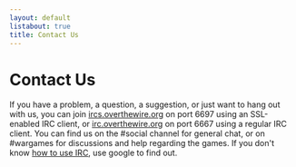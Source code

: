 ```yaml
---
layout: default
listabout: true
title: Contact Us
---
```


Contact Us
==========

If you have a problem, a question, a suggestion, or just want to hang
out with us, you can join [ircs.overthewire.org][] on port 6697 using an
SSL-enabled IRC client, or [irc.overthewire.org][] on port 6667 using a
regular IRC client. You can find us on the \#social channel for general
chat, or on \#wargames for discussions and help regarding the games. If
you don't know [how to use IRC][], use google to find out.

[ircs.overthewire.org]: ircs://ircs.overthewire.org/social
[irc.overthewire.org]: irc://irc.overthewire.org/social
[how to use IRC]: http://www.irchelp.org/irchelp/irctutorial.html
